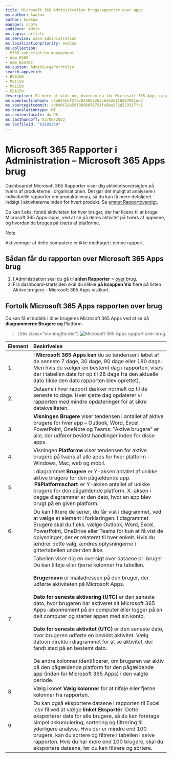 ```yaml
---
title: Microsoft 365 Administration brugsrapporter over apps
ms.author: kwekua
author: kwekua
manager: scotv
audience: Admin
ms.topic: article
ms.service: o365-administration
ms.localizationpriority: medium
ms.collection:
- M365-subscription-management
- Adm_O365
- Adm_NonTOC
ms.custom: AdminSurgePortfolio
search.appverid:
- BCS160
- MET150
- MOE150
- GEA150
description: Få mere at vide om, hvordan du får Microsoft 365 Apps rapport over brug ved hjælp Microsoft 365 dashboardet Rapporter i Microsoft 365 Administration.
ms.openlocfilehash: c7a8e5bbf2fec8450b52b3cbe52e110d97061ed3
ms.sourcegitcommit: cdb90f28e59f36966f8751fa8ba352d233317fc1
ms.translationtype: MT
ms.contentlocale: da-DK
ms.lasthandoff: 03/09/2022
ms.locfileid: "63593369"
---
```

# <a name="microsoft-365-reports-in-the-admin-center---microsoft-365-apps-usage"></a>Microsoft 365 Rapporter i Administration – Microsoft 365 Apps brug

Dashboardet Microsoft 365 Rapporter viser dig aktivitetsoversigten på tværs af produkterne i organisationen. Det gør det muligt at analysere i individuelle rapporter om produktniveau, så du kan få mere detaljeret indsigt i aktiviteterne inden for hvert produkt. Se [emnet Rapportoversigt](activity-reports.md).

 Du kan f.eks. forstå aktiviteten for hver bruger, der har licens til at bruge Microsoft 365 Apps-apps, ved at se på deres aktivitet på tværs af appsene, og hvordan de bruges på tværs af platforme.
 
 > [!NOTE]
 > Aktiveringer af delte computere er ikke medtaget i denne rapport.

## <a name="how-to-get-to-the-microsoft-365-apps-usage-report"></a>Sådan får du rapporten over Microsoft 365 Apps brug

1. I Administration skal du gå til **siden Rapporter** \> <a href="https://go.microsoft.com/fwlink/p/?linkid=2074756" target="_blank">over</a> brug. 
2. Fra dashboard-startsiden skal du klikke **på knappen Vis** flere på listen Aktive brugere – Microsoft 365 Apps visitkort.

## <a name="interpret-the-microsoft-365-apps-usage-report"></a>Fortolk Microsoft 365 Apps rapporten over brug

Du kan få et indblik i dine brugeres Microsoft 365 Apps ved at se på **diagrammerne Brugere** **og** Platform.

> [!div class="mx-imgBorder"]
> ![Microsoft 365 Apps rapport over brug.](../../media/0bcf67e6-a6e4-4109-a215-369f9f20ad84.png)

|Element|Beskrivelse|
 |:-----|:-----|
 |1. <br/> |I **Microsoft 365 Apps kan** du se tendenser i løbet af de seneste 7 dage, 30 dage, 90 dage eller 180 dage. Men hvis du vælger en bestemt dag i rapporten, vises der i tabellen data for op til 28 dage fra den aktuelle dato (ikke den dato rapporten blev oprettet). <br/> |
 |2. <br/> |Dataene i hver rapport dækker normalt op til de seneste to dage. Hver sjette dag opdaterer vi rapporten med mindre opdateringer for at sikre datakvaliteten. <br/> |
 |3. <br/> |**Visningen Brugere** viser tendensen i antallet af aktive brugere for hver app – Outlook, Word, Excel, PowerPoint, OneNote og Teams. "Aktive brugere" er alle, der udfører bevidst handlinger inden for disse apps. <br/> |
 |4. <br/> |Visningen **Platforme** viser tendensen for aktive brugere på tværs af alle apps for hver platform – Windows, Mac, web og mobil. <br/> |
 |5.<br/>|I diagrammet **Brugere** er Y-aksen antallet af unikke aktive brugere for den pågældende app.  **PåPlatformschart**  er Y-aksen antallet af unikke brugere for den pågældende platform. X-aksen i begge diagrammer er den dato, hvor en app blev brugt på en given platform.<br/>|
 6.<br/>|Du kan filtrere de serier, du får vist i diagrammet, ved at vælge et element i forklaringen. I diagrammet Brugere skal du  f.eks. vælge Outlook, Word, Excel, PowerPoint, OneDrive eller Teams for kun at få vist de oplysninger, der er relateret til hver enkelt. Hvis du ændrer dette valg, ændres oplysningerne i gittertabellen under den ikke.|
 |7.<br/>|Tabellen viser dig en oversigt over dataene pr. bruger. Du kan tilføje eller fjerne kolonner fra tabellen. <br/><br/>**Brugernavn** er mailadressen på den bruger, der udførte aktiviteten på Microsoft Apps.<br><br/>**Dato for seneste aktivering (UTC)** er den seneste dato, hvor brugeren har aktiveret sit Microsoft 365 Apps-abonnement på en computer eller logger på en delt computer og starter appen med sin konto. <br/><br/>**Dato for seneste aktivitet (UTC)** er den seneste dato, hvor brugeren udførte en bevidst aktivitet. Vælg datoen direkte i diagrammet for at se aktivitet, der fandt sted på en bestemt dato.<br/><br/>De andre kolonner identificerer, om brugeren var aktiv på den pågældende platform for den pågældende app (inden for Microsoft 365 Apps) i den valgte periode. |
 |8.<br/>|Vælg ikonet **Vælg kolonner** for at tilføje eller fjerne kolonner fra rapporten.|
 |9.<br/>|Du kan også eksportere dataene i rapporten til Excel .csv fil ved at vælge **linket Eksportér**. Dette eksporterer data for alle brugere, så du kan foretage simpel akkumulering, sortering og filtrering til yderligere analyse. Hvis der er mindre end 100 brugere, kan du sortere og filtrere i tabellen i selve rapporten. Hvis du har mere end 100 brugere, skal du eksportere dataene, før du kan filtrere og sortere.|
